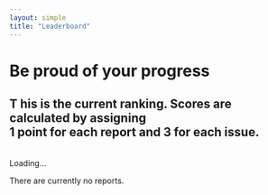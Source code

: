 ```yaml
---
layout: simple
title: "Leaderboard"
---
```


# Be proud of your progress

<h2>
  <span class="capitalize">T</span>
  <span class="capitalize-content">
    his is the current ranking. Scores are calculated by assigning<br />1 point for each report and 3 for each issue.
  </span>
</h2>

<div class="content-box">
  <table id="leaderboard" class="hidden">
    <tbody>
    </tbody>
  </table>

  <p id="loading">Loading...</p>
  <p id="no-results" class="hidden">There are currently no reports.</p>
</div>

<script src='https://cdnjs.cloudflare.com/ajax/libs/tabletop.js/1.5.1/tabletop.min.js'></script>
<script src="{{ site.baseurl }}/js/leaderboard.js"></script>